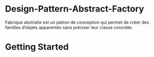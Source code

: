 # Design-Pattern-Abstract-Factory
Fabrique abstraite est un patron de conception qui permet
de créer des familles d’objets apparentés sans préciser leur
classe concrète.

# Getting Started


